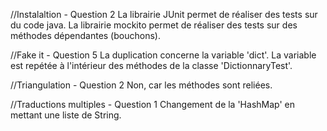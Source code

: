 //Instalaltion - Question 2
La librairie JUnit permet de réaliser des tests sur du code java.
La librairie mockito permet de réaliser des tests sur des méthodes dépendantes (bouchons).

//Fake it - Question 5
La duplication concerne la variable 'dict'. La variable est repétée à l'intérieur des méthodes de la classe 'DictionnaryTest'.   

//Triangulation - Question 2 
Non, car les méthodes sont reliées. 

//Traductions multiples - Question 1
Changement de la 'HashMap' en mettant une liste de String. 
